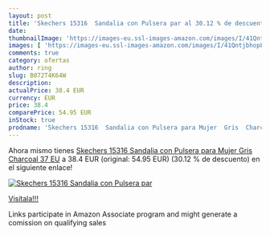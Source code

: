 ```yaml
---
layout: post
title: 'Skechers 15316  Sandalia con Pulsera par al 30.12 % de descuento'
date: 
thumbnailImage: 'https://images-eu.ssl-images-amazon.com/images/I/41QntjbhopL._SL200_.jpg'
images: [ 'https://images-eu.ssl-images-amazon.com/images/I/41QntjbhopL._SL200_.jpg' ]
comments: true
category: ofertas
author: ring
slug: B072T4K64W
description:
actualPrice: 38.4 EUR
currency: EUR
price: 38.4
comparePrice: 54.95 EUR
inStock: true
prodname: 'Skechers 15316  Sandalia con Pulsera para Mujer  Gris  Charcoal   37 EU'
---
```


Ahora mismo tienes [Skechers 15316  Sandalia con Pulsera para Mujer  Gris  Charcoal   37 EU](https://www.amazon.es/dp/B072T4K64W/?tag=tolees-21) a 38.4 EUR (original: 54.95 EUR) (30.12 %  de descuento) en el siguiente enlace!

[![Skechers 15316  Sandalia con Pulsera par](https://images-eu.ssl-images-amazon.com/images/I/41QntjbhopL._SL200_.jpg)](https://www.amazon.es/dp/B072T4K64W/?tag=tolees-21)

[Visítala!!!](https://www.amazon.es/dp/B072T4K64W/?tag=tolees-21)

Links participate in Amazon Associate program and might generate a comission on qualifying sales
